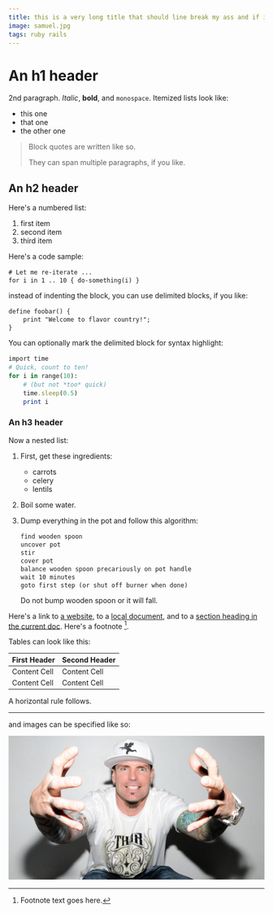 ```yaml
---
title: this is a very long title that should line break my ass and if its even longer then even more until it really looks ugly unless your a good web developer
image: samuel.jpg
tags: ruby rails
---
```


An h1 header
============

2nd paragraph. *Italic*, **bold**, and `monospace`. Itemized lists
look like:

  * this one
  * that one
  * the other one

> Block quotes are
> written like so.
>
> They can span multiple paragraphs,
> if you like.

An h2 header
------------
Here's a numbered list:

 1. first item
 2. second item
 3. third item

Here's a code sample:

    # Let me re-iterate ...
    for i in 1 .. 10 { do-something(i) }

instead of indenting the block, you can use delimited blocks, if you like:

~~~
define foobar() {
    print "Welcome to flavor country!";
}
~~~

You can optionally mark the delimited block for syntax highlight:

```ruby
import time
# Quick, count to ten!
for i in range(10):
    # (but not *too* quick)
    time.sleep(0.5)
    print i
```

### An h3 header ###
Now a nested list:

 1. First, get these ingredients:
      * carrots
      * celery
      * lentils
 2. Boil some water.
 3. Dump everything in the pot and follow
    this algorithm:

        find wooden spoon
        uncover pot
        stir
        cover pot
        balance wooden spoon precariously on pot handle
        wait 10 minutes
        goto first step (or shut off burner when done)

    Do not bump wooden spoon or it will fall.

Here's a link to [a website](http://foo.bar), to a [local
document](local-doc.html), and to a [section heading in the current
doc](#an-h2-header). Here's a footnote [^1].

[^1]: Footnote text goes here.

Tables can look like this:

First Header  | Second Header
------------- | -------------
Content Cell  | Content Cell
Content Cell  | Content Cell

A horizontal rule follows.

***

and images can be specified like so:

![example image](/images/posts/default.jpg "An exemplary image")
